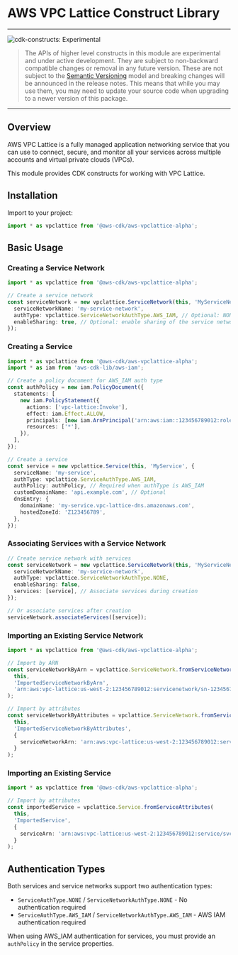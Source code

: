 # AWS VPC Lattice Construct Library
<!--BEGIN STABILITY BANNER-->

---

![cdk-constructs: Experimental](https://img.shields.io/badge/cdk--constructs-experimental-important.svg?style=for-the-badge)

> The APIs of higher level constructs in this module are experimental and under active development.
> They are subject to non-backward compatible changes or removal in any future version. These are
> not subject to the [Semantic Versioning](https://semver.org/) model and breaking changes will be
> announced in the release notes. This means that while you may use them, you may need to update
> your source code when upgrading to a newer version of this package.

---

<!--END STABILITY BANNER-->


## Overview

AWS VPC Lattice is a fully managed application networking service that you can use to connect, secure, and monitor all your services across multiple accounts and virtual private clouds (VPCs).

This module provides CDK constructs for working with VPC Lattice.

## Installation

Import to your project:

```ts
import * as vpclattice from '@aws-cdk/aws-vpclattice-alpha';
```

## Basic Usage

### Creating a Service Network

```ts
import * as vpclattice from '@aws-cdk/aws-vpclattice-alpha';

// Create a service network
const serviceNetwork = new vpclattice.ServiceNetwork(this, 'MyServiceNetwork', {
  serviceNetworkName: 'my-service-network',
  authType: vpclattice.ServiceNetworkAuthType.AWS_IAM, // Optional: NONE (default) or AWS_IAM
  enableSharing: true, // Optional: enable sharing of the service network
});
```

### Creating a Service

```ts
import * as vpclattice from '@aws-cdk/aws-vpclattice-alpha';
import * as iam from 'aws-cdk-lib/aws-iam';

// Create a policy document for AWS_IAM auth type
const authPolicy = new iam.PolicyDocument({
  statements: [
    new iam.PolicyStatement({
      actions: ['vpc-lattice:Invoke'],
      effect: iam.Effect.ALLOW,
      principals: [new iam.ArnPrincipal('arn:aws:iam::123456789012:role/MyRole')],
      resources: ['*'],
    }),
  ],
});

// Create a service
const service = new vpclattice.Service(this, 'MyService', {
  serviceName: 'my-service',
  authType: vpclattice.ServiceAuthType.AWS_IAM,
  authPolicy: authPolicy, // Required when authType is AWS_IAM
  customDomainName: 'api.example.com', // Optional
  dnsEntry: {
    domainName: 'my-service.vpc-lattice-dns.amazonaws.com',
    hostedZoneId: 'Z123456789',
  },
});
```

### Associating Services with a Service Network

```ts
// Create service network with services
const serviceNetwork = new vpclattice.ServiceNetwork(this, 'MyServiceNetwork', {
  serviceNetworkName: 'my-service-network',
  authType: vpclattice.ServiceNetworkAuthType.NONE,
  enableSharing: false,
  services: [service], // Associate services during creation
});

// Or associate services after creation
serviceNetwork.associateServices([service]);
```

### Importing an Existing Service Network

```ts
import * as vpclattice from '@aws-cdk/aws-vpclattice-alpha';

// Import by ARN
const serviceNetworkByArn = vpclattice.ServiceNetwork.fromServiceNetworkArn(
  this,
  'ImportedServiceNetworkByArn',
  'arn:aws:vpc-lattice:us-west-2:123456789012:servicenetwork/sn-12345678901234567'
);

// Import by attributes
const serviceNetworkByAttributes = vpclattice.ServiceNetwork.fromServiceNetworkAttributes(
  this,
  'ImportedServiceNetworkByAttributes',
  {
    serviceNetworkArn: 'arn:aws:vpc-lattice:us-west-2:123456789012:servicenetwork/sn-12345678901234567',
  }
);
```

### Importing an Existing Service

```ts
import * as vpclattice from '@aws-cdk/aws-vpclattice-alpha';

// Import by attributes
const importedService = vpclattice.Service.fromServiceAttributes(
  this,
  'ImportedService',
  {
    serviceArn: 'arn:aws:vpc-lattice:us-west-2:123456789012:service/svc-12345678901234567',
  }
);
```

## Authentication Types

Both services and service networks support two authentication types:

- `ServiceAuthType.NONE` / `ServiceNetworkAuthType.NONE` - No authentication required
- `ServiceAuthType.AWS_IAM` / `ServiceNetworkAuthType.AWS_IAM` - AWS IAM authentication required

When using AWS_IAM authentication for services, you must provide an `authPolicy` in the service properties.
